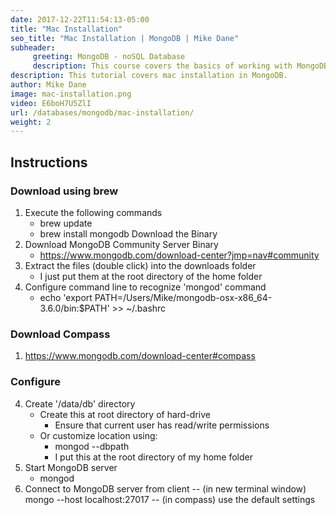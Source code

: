 ```yaml
---
date: 2017-12-22T11:54:13-05:00
title: "Mac Installation"
seo_title: "Mac Installation | MongoDB | Mike Dane"
subheader:
     greeting: MongoDB - noSQL Database
     description: This course covers the basics of working with MongoDB. Work your way through the videos/articles and I'll teach you everything you need to know to interact with Mongo's flexible document database management system and create powerful document databases!
description: This tutorial covers mac installation in MongoDB.
author: Mike Dane
image: mac-installation.png
video: E6boH7U5ZlI
url: /databases/mongodb/mac-installation/
weight: 2
---
```

## Instructions
### Download using brew
1. Execute the following commands
     - brew update
     - brew install mongodb
Download the Binary
1. Download MongoDB Community Server Binary
     - https://www.mongodb.com/download-center?jmp=nav#community
2. Extract the files (double click) into the downloads folder
     - I just put them at the root directory of the home folder
3. Configure command line to recognize 'mongod' command
     - echo 'export PATH=/Users/Mike/mongodb-osx-x86_64-3.6.0/bin:$PATH' >> ~/.bashrc

### Download Compass
1. https://www.mongodb.com/download-center#compass

### Configure
4. Create '/data/db' directory
     - Create this at root directory of hard-drive
          - Ensure that current user has read/write permissions
     - Or customize location using:
          - mongod --dbpath <path to data directory>
          - I put this at the root directory of my home folder
5. Start MongoDB server
     - mongod
6. Connect to MongoDB server from client
     -- (in new terminal window) mongo --host localhost:27017
     -- (in compass) use the default settings

